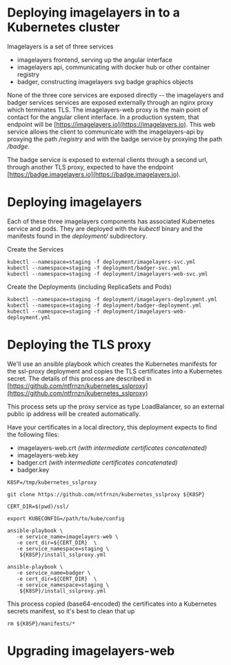 # Deploying imagelayers in to a Kubernetes cluster
Imagelayers is a set of three services
- imagelayers frontend, serving up the angular interface
- imagelayers api, communicating with docker hub or other container registry
- badger, constructing imagelayers svg badge graphics objects

None of the three core services are exposed directly -- the imagelayers and badger services services are exposed externally through an nginx proxy which terminates TLS.  The imagelayers-web proxy is the main point of contact for the angular client interface.  In a production system, that  endpoint will be [https://imagelayers.io](https://imagelayers.io).  This web service allows the client to  communicate with the imagelayers-api by proxying the path _/registry_ and with  the badge service by proxying the path _/badge_.  

The badge service is exposed to external clients through a second url, through  another TLS proxy, expected to have the endpoint [https://badge.imagelayers.io](https://badge.imagelayers.io).

# Deploying imagelayers
Each of these three imagelayers components has associated Kubernetes service and pods. They are deployed with the _kubectl_ binary and the manifests found in the _deployment/_ subdirectory.

Create the Services
```
kubectl --namespace=staging -f deployment/imagelayers-svc.yml			
kubectl --namespace=staging -f deployment/badger-svc.yml			
kubectl --namespace=staging -f deployment/imagelayers-web-svc.yml
```

Create the Deployments (including ReplicaSets and Pods)
```
kubectl --namespace=staging -f deployment/imagelayers-deployment.yml		
kubectl --namespace=staging -f deployment/badger-deployment.yml		
kubectl --namespace=staging -f deployment/imagelayers-web-deployment.yml
```

# Deploying the TLS proxy
We'll use an ansible playbook which creates the Kubernetes manifests for the ssl-proxy deployment and copies the TLS certificates into a Kubernetes secret.  The details of this process are described in [https://github.com/ntfrnzn/kubernetes_sslproxy](https://github.com/ntfrnzn/kubernetes_sslproxy)

This process sets up the proxy service as type LoadBalancer, so an external public ip address will be created automatically.

Have your certificates in a local directory, this deployment expects to find the following files:
- imagelayers-web.crt _(with intermediate certificates concatenated)_
- imagelayers-web.key
- badger.crt _(with intermediate certificates concatenated)_
- badger.key

```
K8SP=/tmp/kubernetes_sslproxy

git clone https://github.com/ntfrnzn/kubernetes_sslproxy ${K8SP}

CERT_DIR=$(pwd)/ssl/

export KUBECONFIG=/path/to/kube/config

ansible-playbook \
   -e service_name=imagelayers-web \
   -e cert_dir=${CERT_DIR}  \
   -e service_namespace=staging \
    ${K8SP}/install_sslproxy.yml

ansible-playbook \
   -e service_name=badger \
   -e cert_dir=${CERT_DIR}  \
   -e service_namespace=staging \
    ${K8SP}/install_sslproxy.yml
```

This process copied (base64-encoded) the certificates into a Kubernetes secrets manifest, so it's best to clean that up

```
rm ${K8SP}/manifests/*
```

# Upgrading imagelayers-web

